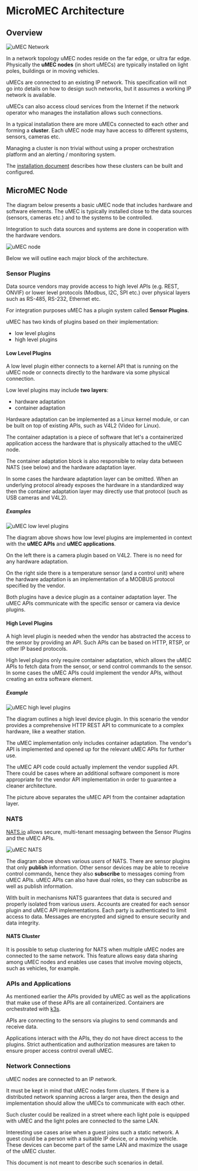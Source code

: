 # MicroMEC Architecture

## Overview

![uMEC Network](./umec_network.png)

In a network topology uMEC nodes reside on the far edge, or ultra far edge. 
Physically the **uMEC nodes** (in short uMECs) are typically installed on light 
poles, buildings or in moving vehicles. 

uMECs are connected to an existing IP network. This specification will not go 
into details on how to design such networks, but it assumes a working IP network
is available. 

uMECs can also access cloud services from the Internet if the network operator 
who manages the installation allows such connections. 

In a typical installation there are more uMECs connected to each other and 
forming a **cluster**. Each uMEC node may have access to different systems, 
sensors, cameras etc. 

Managing a cluster is non trivial without using a proper orchestration platform 
and an alerting / monitoring system. 

The [installation document](../installation/umec_installation.md) describes how 
these clusters can be built and configured.

## MicroMEC Node

The diagram below presents a basic uMEC node that includes hardware and software
elements. The uMEC is typically installed close to the data sources 
(sensors, cameras etc.) and to the systems to be controlled. 

Integration to such data sources and systems are done in cooperation with the 
hardware vendors. 

![uMEC node](./umec_node.png)

Below we will outline each major block of the architecture.

### Sensor Plugins

Data source vendors may provide access to high level APIs (e.g. REST, ONVIF) or 
lower level protocols (Modbus, I2C, SPI etc.) over physical layers such as 
RS-485, RS-232, Ethernet etc. 

For integration purposes uMEC has a plugin system called **Sensor Plugins**. 

uMEC has two kinds of plugins based on their implementation:

* low level plugins
* high level plugins

#### Low Level Plugins

A low level plugin either connects to a kernel API that is running on the uMEC 
node or connects directly to the hardware via some physical connection.

Low level plugins may include **two layers**: 

* hardware adaptation
* container adaptation

Hardware adaptation can be implemented as a Linux kernel module, or can be 
built on top of existing APIs, such as V4L2 (Video for Linux). 

The container adaptation is a piece of software that let's a containerized 
application access the hardware that is physically attached to the uMEC node. 

The container adaptation block is also responsible to relay data between 
NATS (see below) and the hardware adaptation layer. 

In some cases the hardware adaptation layer can be omitted. When an underlying 
protocol already exposes the hardware in a standardized way then the container
adaptation layer may directly use that protocol (such as USB cameras and V4L2).

##### Examples

![uMEC low level plugins](./low_level_plugins.png)

The diagram above shows how low level plugins are implemented in context with 
the **uMEC APIs** and **uMEC applications**. 

On the left there is a camera plugin based on V4L2. There is no need for any 
hardware adaptation.

On the right side there is a temperature sensor (and a control unit) where the
hardware adaptation is an implementation of a MODBUS protocol specified by the 
vendor.

Both plugins have a device plugin as a container adaptation layer. The uMEC APIs
communicate with the specific sensor or camera via device plugins.

#### High Level Plugins

A high level plugin is needed when the vendor has abstracted the access to the 
sensor by providing an API. Such APIs can be based on HTTP, RTSP, or other IP 
based protocols. 

High level plugins only require container adaptation, which allows the uMEC APIs
to fetch data from the sensor, or send control commands to the sensor. In some
cases the uMEC APIs could implement the vendor APIs, without creating an extra 
software element. 

##### Example

![uMEC high level plugins](./high_level_plugins.png)

The diagram outlines a high level device plugin. In this scenario the vendor 
provides a comprehensive HTTP REST API to communicate to a complex hardware, 
like a weather station.

The uMEC implementation only includes container adaptation. The vendor's API is
implemented and opened up for the relevant uMEC APIs for further use. 

The uMEC API code could actually implement the vendor supplied API. There could 
be cases where an additional software component is more appropriate for the 
vendor API implementation in order to guarantee a cleaner architecture. 

The picture above separates the uMEC API from the container adaptation layer. 

### NATS

[NATS.io](https://nats.io) allows secure, multi-tenant messaging between the 
Sensor Plugins and the uMEC APIs. 

![uMEC NATS](./umec_nats.png)

The diagram above shows various *users* of NATS. There are sensor plugins that 
only **publish** information. Other sensor devices may be able to receive 
control commands, hence they also **subscribe** to messages coming from uMEC 
APIs. uMEC APIs can also have dual roles, so they can subscribe as well as 
publish information. 

With built in mechanisms NATS guarantees that data is secured and properly
isolated from various *users*. Accounts are created for each sensor plugin and 
uMEC API implementations. Each party is authenticated to limit access to data. 
Messages are encrypted and signed to ensure security and data integrity.

#### NATS Cluster

It is possible to setup clustering for NATS when multiple uMEC nodes are 
connected to the same network. This feature allows easy data sharing among uMEC
nodes and enables use cases that involve moving objects, such as vehicles, for 
example. 

### APIs and Applications

As mentioned earlier the APIs provided by uMEC as well as the applications that 
make use of these APIs are all containerized. Containers are orchestrated with 
[k3s](https://k3s.io). 

APIs are connecting to the sensors via plugins to send commands and receive 
data. 

Applications interact with the APIs, they do not have direct access to the 
plugins. Strict authentication and authorization measures are taken to ensure 
proper access control overall uMEC.

### Network Connections

uMEC nodes are connected to an IP network. 

It must be kept in mind that uMEC nodes form clusters. If there is a distributed 
network spanning across a larger area, then the design and implementation should 
allow the uMECs to communicate with each other. 

Such cluster could be realized in a street where each light pole is equipped 
with uMEC and the light poles are connected to the same LAN.

Interesting use cases arise when a guest joins such a static network. A guest 
could be a person with a suitable IP device, or a moving vehicle. These devices
can become part of the same LAN and maximize the usage of the uMEC cluster. 

This document is not meant to describe such scenarios in detail.

















